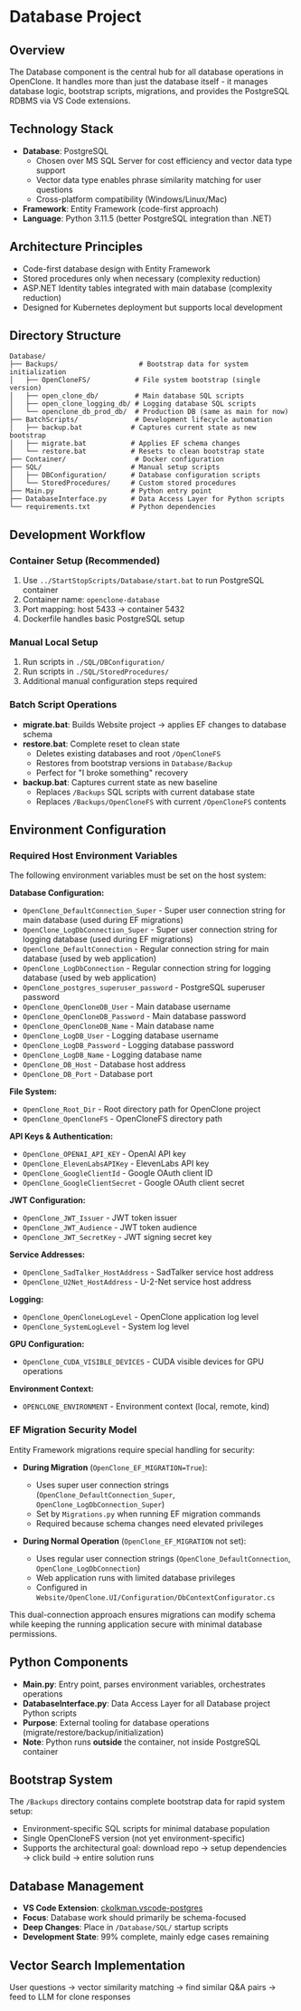 # Database Project

## Overview
The Database component is the central hub for all database operations in OpenClone. It handles more than just the database itself - it manages database logic, bootstrap scripts, migrations, and provides the PostgreSQL RDBMS via VS Code extensions.

## Technology Stack
- **Database**: PostgreSQL
  - Chosen over MS SQL Server for cost efficiency and vector data type support
  - Vector data type enables phrase similarity matching for user questions
  - Cross-platform compatibility (Windows/Linux/Mac)
- **Framework**: Entity Framework (code-first approach)
- **Language**: Python 3.11.5 (better PostgreSQL integration than .NET)

## Architecture Principles
- Code-first database design with Entity Framework
- Stored procedures only when necessary (complexity reduction)
- ASP.NET Identity tables integrated with main database (complexity reduction)
- Designed for Kubernetes deployment but supports local development

## Directory Structure
```
Database/
├── Backups/                    # Bootstrap data for system initialization
│   ├── OpenCloneFS/           # File system bootstrap (single version)
│   ├── open_clone_db/         # Main database SQL scripts
│   ├── open_clone_logging_db/ # Logging database SQL scripts
│   └── openclone_db_prod_db/  # Production DB (same as main for now)
├── BatchScripts/              # Development lifecycle automation
│   ├── backup.bat            # Captures current state as new bootstrap
│   ├── migrate.bat           # Applies EF schema changes
│   └── restore.bat           # Resets to clean bootstrap state
├── Container/                 # Docker configuration
├── SQL/                      # Manual setup scripts
│   ├── DBConfiguration/      # Database configuration scripts
│   └── StoredProcedures/     # Custom stored procedures
├── Main.py                   # Python entry point
├── DatabaseInterface.py      # Data Access Layer for Python scripts
└── requirements.txt          # Python dependencies
```

## Development Workflow

### Container Setup (Recommended)
1. Use `../StartStopScripts/Database/start.bat` to run PostgreSQL container
2. Container name: `openclone-database`
3. Port mapping: host 5433 → container 5432
4. Dockerfile handles basic PostgreSQL setup

### Manual Local Setup
1. Run scripts in `./SQL/DBConfiguration/`
2. Run scripts in `./SQL/StoredProcedures/`
3. Additional manual configuration steps required

### Batch Script Operations
- **migrate.bat**: Builds Website project → applies EF changes to database schema
- **restore.bat**: Complete reset to clean state
  - Deletes existing databases and root `/OpenCloneFS`
  - Restores from bootstrap versions in `Database/Backup`
  - Perfect for "I broke something" recovery
- **backup.bat**: Captures current state as new baseline
  - Replaces `/Backups` SQL scripts with current database state
  - Replaces `/Backups/OpenCloneFS` with current `/OpenCloneFS` contents

## Environment Configuration

### Required Host Environment Variables
The following environment variables must be set on the host system:

**Database Configuration:**
- `OpenClone_DefaultConnection_Super` - Super user connection string for main database (used during EF migrations)
- `OpenClone_LogDbConnection_Super` - Super user connection string for logging database (used during EF migrations)
- `OpenClone_DefaultConnection` - Regular connection string for main database (used by web application)
- `OpenClone_LogDbConnection` - Regular connection string for logging database (used by web application)
- `OpenClone_postgres_superuser_password` - PostgreSQL superuser password
- `OpenClone_OpenCloneDB_User` - Main database username
- `OpenClone_OpenCloneDB_Password` - Main database password
- `OpenClone_OpenCloneDB_Name` - Main database name
- `OpenClone_LogDB_User` - Logging database username
- `OpenClone_LogDB_Password` - Logging database password
- `OpenClone_LogDB_Name` - Logging database name
- `OpenClone_DB_Host` - Database host address
- `OpenClone_DB_Port` - Database port

**File System:**
- `OpenClone_Root_Dir` - Root directory path for OpenClone project
- `OpenClone_OpenCloneFS` - OpenCloneFS directory path

**API Keys & Authentication:**
- `OpenClone_OPENAI_API_KEY` - OpenAI API key
- `OpenClone_ElevenLabsAPIKey` - ElevenLabs API key
- `OpenClone_GoogleClientId` - Google OAuth client ID
- `OpenClone_GoogleClientSecret` - Google OAuth client secret

**JWT Configuration:**
- `OpenClone_JWT_Issuer` - JWT token issuer
- `OpenClone_JWT_Audience` - JWT token audience
- `OpenClone_JWT_SecretKey` - JWT signing secret key

**Service Addresses:**
- `OpenClone_SadTalker_HostAddress` - SadTalker service host address
- `OpenClone_U2Net_HostAddress` - U-2-Net service host address

**Logging:**
- `OpenClone_OpenCloneLogLevel` - OpenClone application log level
- `OpenClone_SystemLogLevel` - System log level

**GPU Configuration:**
- `OpenClone_CUDA_VISIBLE_DEVICES` - CUDA visible devices for GPU operations

**Environment Context:**
- `OPENCLONE_ENVIRONMENT` - Environment context (local, remote, kind)

### EF Migration Security Model
Entity Framework migrations require special handling for security:

- **During Migration** (`OpenClone_EF_MIGRATION=True`): 
  - Uses super user connection strings (`OpenClone_DefaultConnection_Super`, `OpenClone_LogDbConnection_Super`)
  - Set by `Migrations.py` when running EF migration commands
  - Required because schema changes need elevated privileges

- **During Normal Operation** (`OpenClone_EF_MIGRATION` not set):
  - Uses regular user connection strings (`OpenClone_DefaultConnection`, `OpenClone_LogDbConnection`)
  - Web application runs with limited database privileges
  - Configured in `Website/OpenClone.UI/Configuration/DbContextConfigurator.cs`

This dual-connection approach ensures migrations can modify schema while keeping the running application secure with minimal database permissions.

## Python Components
- **Main.py**: Entry point, parses environment variables, orchestrates operations
- **DatabaseInterface.py**: Data Access Layer for all Database project Python scripts
- **Purpose**: External tooling for database operations (migrate/restore/backup/initialization)
- **Note**: Python runs **outside** the container, not inside PostgreSQL container

## Bootstrap System
The `/Backups` directory contains complete bootstrap data for rapid system setup:
- Environment-specific SQL scripts for minimal database population
- Single OpenCloneFS version (not yet environment-specific)
- Supports the architectural goal: download repo → setup dependencies → click build → entire solution runs

## Database Management
- **VS Code Extension**: [ckolkman.vscode-postgres](https://marketplace.visualstudio.com/items?itemName=ckolkman.vscode-postgres)
- **Focus**: Database work should primarily be schema-focused
- **Deep Changes**: Place in `/Database/SQL/` startup scripts
- **Development State**: 99% complete, mainly edge cases remaining

## Vector Search Implementation
User questions → vector similarity matching → find similar Q&A pairs → feed to LLM for clone responses